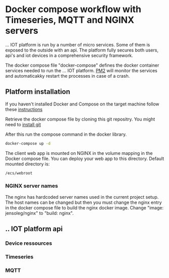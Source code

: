 # Docker compose workflow with Timeseries, MQTT and NGINX servers

... IOT platform is run by a number of micro services. Some of them is exposed to the outside with an api.
The platform fully secures both users, api's and iot devices in a comprehensive security framework.

The docker compose file "docker-compose" defines the docker container services needed to run the ... IOT platform. 
[PM2](https://github.com/Unitech/pm2) will monitor the services and automaticakky restart the processes in case of a crash. 

## Platform installation
If you haven't installed Docker and Compose on the target machine follow these [instructions](https://docs.docker.com/compose/install/)

Retrieve the docker compose file by cloning this git repositry. You might need to [install git](http://git-scm.com/book/en/v2/Getting-Started-Installing-Git)


After this run the compose command in the docker library. 
```bash
docker-compose up -d
```

The client web app is mounted on NGINX in the volume mapping in the Docker compose file. You can deploy your web app to this directory.
Default mounted directory is: 
```bash
/ecs/webroot 
```


### NGINX server names

The nginx has hardcoded server names used in the current project setup. The host names can be changed but then you must change the nginx entry in the docker compose file to build the nginx docker image. Change "image: jensoleg/nginx" to "build: nginx". 

## .. IOT platform api

### Device ressources

### Timeseries 

### MQTT 